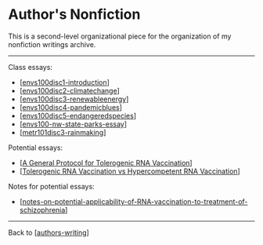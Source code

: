 # Author's Nonfiction

This is a second-level organizational piece for the organization of my nonfiction writings archive.



---
Class essays:
* [[envs100disc1-introduction]]
* [[envs100disc2-climatechange]]
* [[envs100disc3-renewableenergy]]
* [[envs100disc4-pandemicblues]]
* [[envs100disc5-endangeredspecies]]
* [[envs100-nw-state-parks-essay]]
* [[metr101disc3-rainmaking]]

Potential essays:
* [[A General Protocol for Tolerogenic RNA Vaccination]]
* [[Tolerogenic RNA Vaccination vs Hypercompetent RNA Vaccination]]

Notes for potential essays:
* [[notes-on-potential-applicability-of-RNA-vaccination-to-treatment-of-schizophrenia]]



---
Back to [[authors-writing]]

[//begin]: # "Autogenerated link references for markdown compatibility"
[envs100disc1-introduction]: envs100disc1-introduction "Envs&100Disc1 Introduction"
[envs100disc2-climatechange]: envs100disc2-climatechange "Envs&100Disc2 ClimateChange"
[envs100disc3-renewableenergy]: envs100disc3-renewableenergy "Envs100disc3 RenewableEnergy"
[envs100disc4-pandemicblues]: envs100disc4-pandemicblues "Envs100disc4 PandemicBlues"
[envs100disc5-endangeredspecies]: envs100disc5-endangeredspecies "Envs100disc5 EndangeredSpecies"
[envs100-nw-state-parks-essay]: envs100-nw-state-parks-essay "ENVS100 NW State Parks Essay"
[metr101disc3-rainmaking]: metr101disc3-rainmaking "Metr101disc3 Rainmaking"
[A General Protocol for Tolerogenic RNA Vaccination]: a-general-protocol-for-tolerogenic-rna-vaccination "A General Protocol for Tolerogenic RNA Vaccination"
[Tolerogenic RNA Vaccination vs Hypercompetent RNA Vaccination]: tolerogenic-rna-vaccination-vs-hypercompetent-rna-vaccination "Tolerogenic RNA Vaccination Vs Hypercompetent RNA Vaccination"
[notes-on-potential-applicability-of-RNA-vaccination-to-treatment-of-schizophrenia]: notes-on-potential-applicability-of-rna-vaccination-to-treatment-of-schizophrenia "Notes on Potential Applicability of RNA Vaccination to Treatment of Schizophrenia"
[authors-writing]: authors-writing "Author's Writing"
[//end]: # "Autogenerated link references"